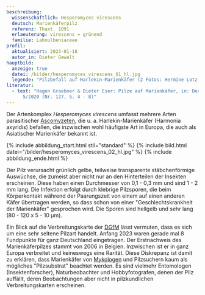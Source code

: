 ```yaml
---
beschreibung:
  wissenschaftlich: Hesperomyces virescens
  deutsch: Marienkäferpilz
  referenz: Thaxt. 1891
  erlaeuterung: virescens = grünend
  familie: Laboulbeniaceae
profil:
  aktualisiert: 2023-01-18
  autor_in: Dieter Gewalt
hauptbild:
  anzeige: true
  datei: /bilder/hesperomyces_virescens_01_hl.jpg
  legende: "Pilzbefall auf Harlekin-Marienkäfer (2 Fotos: Hermine Lotz-Winter)"
literatur:
  - text: "Hagen Graebner & Dieter Eser: Pilze auf Marienkäfer, in: Der Tintling
      5/2020 (Nr. 127, S. 4 - 8)"
---
```

Der Artenkomplex *Hesperomyces virescens* umfasst mehrere Arten parasitischer [Ascomyzeten](Ascomyzeten "Glossar"), die u. a. Harlekin-Marienkäfer (Harmonia axyridis) befallen, die inzwischen wohl häufigste Art in Europa, die auch als Asiatischer Marienkäfer bekannt ist.

{% include abbildung_start.html stil="standard" %}
{% include bild.html datei="/bilder/hesperomyces_virescens_02_hl.jpg" %}
{% include abbildung_ende.html %}

Der Pilz verursacht grünlich gelbe, teilweise transparente stäbchenförmige Auswüchse, die zumeist aber nicht nur an den Hinterteilen der Insekten erscheinen. Diese haben einen Durchmesser von 0,1 - 0,3 mm und sind 1 - 2 mm lang. Die Infektion erfolgt durch klebrige Pilzsporen, die beim Körperkontakt während der Paarungszeit von einem auf einen anderen Käfer übertragen werden, so dass schon von einer "Geschlechtskrankheit der Marienkäfer" gesprochen wird. Die Sporen sind hellgelb und sehr lang (80 - 120 x 5 - 10 µm).

Ein Blick auf die Verbreitungskarte der [DGfM](DGfM "Glossar") lässt vermuten, dass es sich um eine sehr seltene Pilzart handelt. Anfang 2023 waren gerade mal 8 Fundpunkte für ganz Deutschland eingetragen. Der Erstnachweis des Marienkäferpilzes stammt von 2006 in Belgien. Inzwischen ist er in ganz Europa verbreitet und keineswegs eine Rarität. Diese Diskrepanz ist damit zu erklären, dass Marienkäfer von [Mykologen](<Mykologie "Glossar">) und Pilzsuchern kaum als mögliches "Pilzsubstrat" beachtet werden. Es sind vielmehr Entomologen (Insektenforscher), Naturbeobachter und Hobbyfotografen, denen der Pilz auffällt, deren Beobachtungen aber nicht in pilzkundlichen Verbreitungskarten erscheinen.